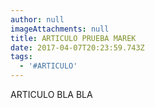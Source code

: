 ```yaml
---
author: null
imageAttachments: null
title: ARTICULO PRUEBA MAREK
date: 2017-04-07T20:23:59.743Z
tags:
  - '#ARTICULO'
---
```


ARTICULO BLA BLA